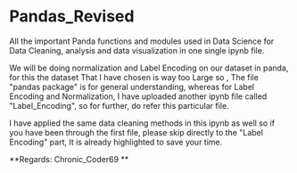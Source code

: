 # Pandas_Revised
All the important Panda functions and modules used in Data Science for Data Cleaning, analysis and data visualization in one single ipynb file.

We will be doing normalization and Label Encoding on our dataset in panda, for this the dataset That I have chosen is way too Large so , The file "pandas package" is for general understanding, whereas for Label Encoding and Normalization, I have uploaded another ipynb file called "Label_Encoding", so for further, do refer this particular file.

I have applied the same data cleaning methods in this ipynb as well so if you have been through the first file, please skip directly to the "Label Encoding" part, It is already highlighted to save your time.

**Regards: Chronic_Coder69
**
